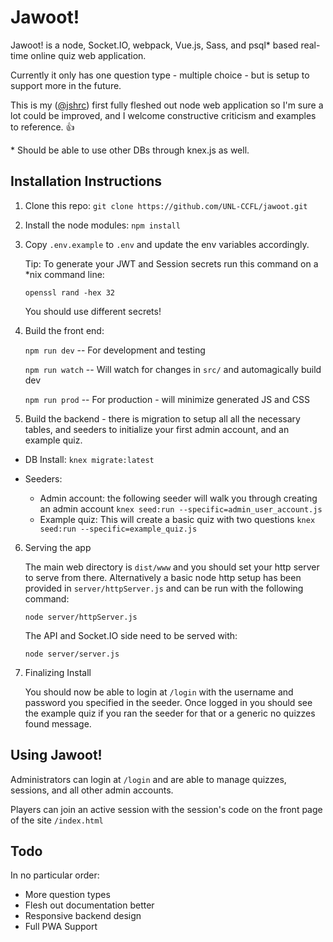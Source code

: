 # Jawoot!

Jawoot! is a node, Socket.IO, webpack, Vue.js, Sass, and psql* based real-time online quiz web application.

Currently it only has one question type - multiple choice - but is setup to support more in the future.

This is my ([@jshrc](https://github.com/jshrc)) first fully fleshed out node web application so I'm sure a lot could be improved, and I welcome constructive criticism and examples to reference. 👍

  \* Should be able to use other DBs through knex.js as well.

## Installation Instructions

1. Clone this repo:
    `git clone https://github.com/UNL-CCFL/jawoot.git`

2. Install the node modules:
    `npm install`

3. Copy `.env.example` to `.env` and update the env variables accordingly.

    Tip: To generate your JWT and Session secrets run this command on a \*nix command line:

    `openssl rand -hex 32 `

    You should use different secrets!

4. Build the front end:

    `npm run dev`  -- For development and testing

    `npm run watch` -- Will watch for changes in `src/` and automagically build dev

    `npm run prod` -- For production - will minimize generated JS and CSS


5. Build the backend - there is migration to setup all all the necessary tables, and seeders to initialize your first admin account, and an example quiz.  

  * DB Install: `knex migrate:latest`

  * Seeders:
    * Admin account: the following seeder will walk you through creating an admin account
      `knex seed:run --specific=admin_user_account.js`  
    * Example quiz: This will create a basic quiz with two questions
      `knex seed:run --specific=example_quiz.js`  

6. Serving the app

    The main web directory is `dist/www` and you should set your http server to serve from there. Alternatively a basic node http setup has been provided in `server/httpServer.js` and can be run with the following command:

    `node server/httpServer.js`

    The API and Socket.IO side need to be served with:

    `node server/server.js`

7. Finalizing Install

    You should now be able to login at `/login` with the username and password you specified in the seeder. Once logged in you should see the example quiz if you ran the seeder for that or a generic no quizzes found message.


## Using Jawoot!

Administrators can login at `/login` and are able to manage quizzes, sessions, and all other admin accounts.

Players can join an active session with the session's code on the front page of the site `/index.html`


## Todo

In no particular order:

 * More question types
 * Flesh out documentation better
 * Responsive backend design
 * Full PWA Support
